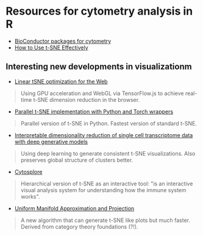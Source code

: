 # Resources for cytometry analysis in R

- [BioConductor packages for cytometry](https://master.bioconductor.org/help/search/index.html?q=cytometry/)
- [How to Use t-SNE Effectively](https://distill.pub/2016/misread-tsne/)

## Interesting new developments in visualizationm

- [Linear tSNE optimization for the Web](https://arxiv.org/abs/1805.10817)

> Using GPU acceleration and WebGL via TensorFlow.js to achieve real-time t-SNE dimension reduction in the browser.

- [Parallel t-SNE implementation with Python and Torch wrappers](https://github.com/DmitryUlyanov/Multicore-TSNE)

> Parallel version of t-SNE in Python. Fastest version of standard t-SNE.

- [Interpretable dimensionality reduction of single cell transcriptome data with deep generative models](https://bitbucket.org/jerry00/scvis-dev)

> Using deep learning to generate consistent t-SNE visualizations. Also preserves global structure  of clusters better.

- [Cytosplore](https://www.cytosplore.org)

> Hierarchical version of t-SNE as an interactive tool: "is an interactive visual analysis system for understanding how the immune system works".

- [Uniform Manifold Approximation and Projection](https://github.com/lmcinnes/umap)

> A new algorithm that can generate t-SNE like plots but much faster. Derived from category theory foundations (?!).
